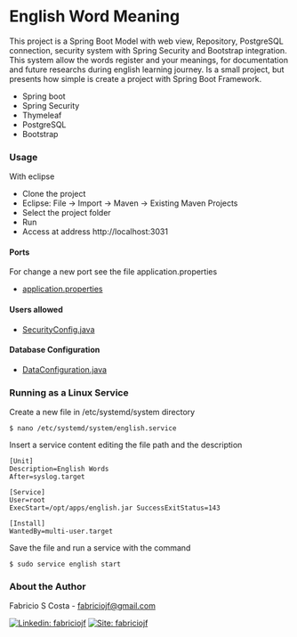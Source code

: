 # English Word Meaning

This project is a Spring Boot Model with web view, Repository, PostgreSQL connection, security system with Spring Security and Bootstrap integration. This system allow the words register and your meanings, for documentation and future researchs during english learning journey. Is a small project, but presents how simple is create a project with Spring Boot Framework.

* Spring boot
* Spring Security
* Thymeleaf
* PostgreSQL
* Bootstrap

### Usage

With eclipse 

* Clone the project 
* Eclipse: File -> Import -> Maven -> Existing Maven Projects 
* Select the project folder
* Run
* Access at address http://localhost:3031

#### Ports

For change a new port see the file application.properties

* [application.properties](https://github.com/fabriciojf/english-word-meaning/blob/main/src/main/resources/application.properties)

#### Users allowed

* [SecurityConfig.java](https://github.com/fabriciojf/english-word-meaning/blob/main/src/main/java/com/fabriciojf/english/configuration/SecurityConfig.java)


#### Database Configuration

* [DataConfiguration.java](https://github.com/fabriciojf/english-word-meaning/blob/main/src/main/java/com/fabriciojf/english/config/DataConfiguration.java)


### Running as a Linux Service

Create a new file in /etc/systemd/system directory

```console
$ nano /etc/systemd/system/english.service
```

Insert a service content editing the file path and the description

```console
[Unit]
Description=English Words
After=syslog.target

[Service]
User=root
ExecStart=/opt/apps/english.jar SuccessExitStatus=143

[Install]
WantedBy=multi-user.target
```

Save the file and run a service with the command

```console
$ sudo service english start
```

### About the Author

Fabricio S Costa - fabriciojf@gmail.com

[![Linkedin: fabriciojf](https://img.shields.io/badge/-Linkedin-blue?style=flat-square&logo=Linkedin&logoColor=white&link=https://www.linkedin.com/in/fabricioscosta/)](https://www.linkedin.com/in/fabricioscosta/)
[![Site: fabriciojf](https://img.shields.io/badge/-PersonalSite-blue?style=flat-square&logo=wordpress&logoColor=white&link=https://fabriciojf.com)](https://fabriciojf.com)
